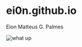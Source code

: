 # ei0n.github.io
Eion Matteus G. Palmes



![what up](https://assets-global.website-files.com/646218c67da47160c64a84d5/6463428fbecdbd5e3e1ba1c7_29.png)


